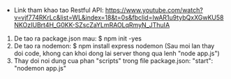 - Link tham khao tao Restful API:
https://www.youtube.com/watch?v=vjf774RKrLc&list=WL&index=18&t=0s&fbclid=IwAR1u9tybQxXGwKU58NKOzIUBrt4H_G0KK-SZscZaYLmRAOLqRmyN_JThuIA


1.  De tao ra package.json mau: 
    $ npm init  -yes
2.  De tao ra nodemon:
    $ npm install express nodemon
    (Sau moi lan thay doi code, khong can khoi dong lai server thong qua lenh "node app.js")
3.  Thay doi  noi dung cua phan "scripts" trong file package.json:
    "start": "nodemon app.js"
